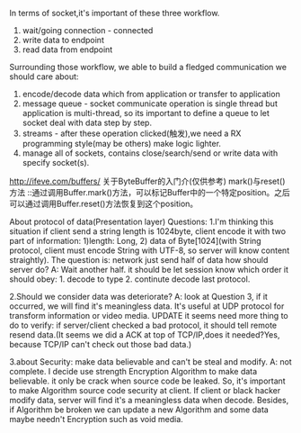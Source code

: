 In terms of socket,it's important of these three workflow.1. wait/going connection - connected2. write data to endpoint3. read data from endpointSurrounding those workflow, we able to build a fledged communicationwe should care about:1. encode/decode data which from application or transfer to application2. message queue - socket communicate operation is single thread but application is multi-thread, so its important to define aqueue to let socket deal with data step by step.3. streams - after these operation clicked(触发),we need a RX programming style(may be others) make logic lighter.4. manage all of sockets, contains close/search/send or write data with specify socket(s).http://ifeve.com/buffers/ 关于ByteBuffer的入门介(仅供参考)mark()与reset()方法::通过调用Buffer.mark()方法，可以标记Buffer中的一个特定position。之后可以通过调用Buffer.reset()方法恢复到这个position。About protocol of data(Presentation layer) Questions:1.I'm thinking this situation if client send a string length is 1024byte, client encode it with two part of information: 1)length: Long, 2) data of Byte[1024](with String protocol, client must encode String with UTF-8, so server will know content straightly).The question is: network just send half of data how should server do?A: Wait another half. it should be let session know which order it should obey: 1. decode to type 2. continute decode last protocol.2.Should we consider data was deteriorate?A: look at Question 3, if it occurred, we will find it's meaningless data.It's useful at UDP protocol for transform information or video media.UPDATE it seems need more thing to do to verify: if server/client checked a bad protocol, it should tell remote resend data.(It seems we did a ACKat top of TCP/IP,does it needed?Yes, because TCP/IP can't check out those bad data.)3.about Security: make data believable and can't be steal and modify.A: not complete. I decide use strength Encryption Algorithm to make data believable. it only be crack when source code be leaked.So, it's important to make Algorithm source code security at client.If client or black hacker modify data, server will find it's a meaningless data when decode.Besides, if Algorithm be broken we can update a new Algorithm and some data maybe needn't Encryption such as void media.